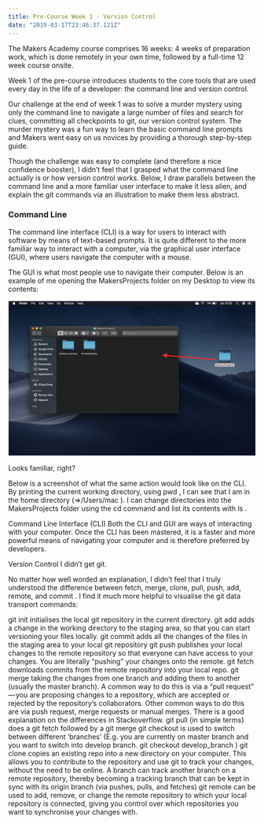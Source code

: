 ```yaml
---
title: Pre-Course Week 1 - Version Control
date: "2019-03-17T23:46:37.121Z"
---
```


The Makers Academy course comprises 16 weeks: 4 weeks of preparation work, which is done remotely in your own time, followed by a full-time 12 week course onsite.

Week 1 of the pre-course introduces students to the core tools that are used every day in the life of a developer: the command line and version control.

Our challenge at the end of week 1 was to solve a murder mystery using only the command line to navigate a large number of files and search for clues, committing all checkpoints to git, our version control system. The murder mystery was a fun way to learn the basic command line prompts and Makers went easy on us novices by providing a thorough step-by-step guide.

Though the challenge was easy to complete (and therefore a nice confidence booster), I didn’t feel that I grasped what the command line actually is or how version control works. Below, I draw parallels between the command line and a more familiar user interface to make it less alien, and explain the git commands via an illustration to make them less abstract.

### Command Line
The command line interface (CLI) is a way for users to interact with software by means of text-based prompts. It is quite different to the more familiar way to interact with a computer, via the graphical user interface (GUI), where users navigate the computer with a mouse.

The GUI is what most people use to navigate their computer. Below is an example of me opening the MakersProjects folder on my Desktop to view its contents:

![Graphical User Interface (GUI)](./GUI.png)


Looks familiar, right?

Below is a screenshot of what the same action would look like on the CLI. By printing the current working directory, using pwd , I can see that I am in the home directory (=>/Users/mac ). I can change directories into the MakersProjects folder using the cd command and list its contents with ls .


Command Line Interface (CLI)
Both the CLI and GUI are ways of interacting with your computer. Once the CLI has been mastered, it is a faster and more powerful means of navigating your computer and is therefore preferred by developers.

Version Control
I didn’t get git.

No matter how well worded an explanation, I didn’t feel that I truly understood the difference between fetch, merge, clone, pull, push, add, remote, and commit . I find it much more helpful to visualise the git data transport commands:


git init initialises the local git repository in the current directory.
git add adds a change in the working directory to the staging area, so that you can start versioning your files locally.
git commit adds all the changes of the files in the staging area to your local git repository
git push publishes your local changes to the remote repository so that everyone can have access to your changes. You are literally “pushing” your changes onto the remote.
git fetch downloads commits from the remote repository into your local repo.
git merge taking the changes from one branch and adding them to another (usually the master branch). A common way to do this is via a “pull request” — you are proposing changes to a repository, which are accepted or rejected by the repository’s collaborators. Other common ways to do this are via push request, merge requests or manual merges. There is a good explanation on the differences in Stackoverflow.
git pull (in simple terms) does a git fetch followed by a git merge
git checkout is used to switch between different ‘branches’ (E.g. you are currently on master branch and you want to switch into develop branch. git checkout develop_branch )
git clone copies an existing repo into a new directory on your computer. This allows you to contribute to the repository and use git to track your changes, without the need to be online. A branch can track another branch on a remote repository, thereby becoming a tracking branch that can be kept in sync with its origin branch (via pushes, pulls, and fetches)
git remote can be used to add, remove, or change the remote repository to which your local repository is connected, giving you control over which repositories you want to synchronise your changes with.

